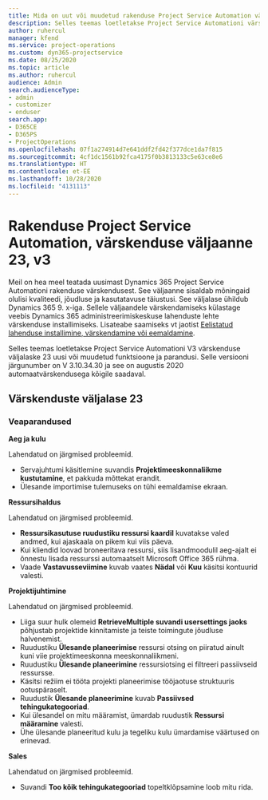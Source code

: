 ```yaml
---
title: Mida on uut või muudetud rakenduse Project Service Automation värskenduse väljaandes 23, V3
description: Selles teemas loetletakse Project Service Automationi värskenduse väljalaske 23, V3 saadaolevaid funktsioone ja parandusi.
author: ruhercul
manager: kfend
ms.service: project-operations
ms.custom: dyn365-projectservice
ms.date: 08/25/2020
ms.topic: article
ms.author: ruhercul
audience: Admin
search.audienceType:
- admin
- customizer
- enduser
search.app:
- D365CE
- D365PS
- ProjectOperations
ms.openlocfilehash: 07f1a274914d7e641ddf2fd42f377dce1da7f815
ms.sourcegitcommit: 4cf1dc1561b92fca4175f0b3813133c5e63ce8e6
ms.translationtype: HT
ms.contentlocale: et-EE
ms.lasthandoff: 10/28/2020
ms.locfileid: "4131113"
---
```

# <a name="project-service-automation-update-release-23-v3"></a>Rakenduse Project Service Automation, värskenduse väljaanne 23, v3

Meil on hea meel teatada uusimast Dynamics 365 Project Service Automationi rakenduse värskendusest. See väljaanne sisaldab mõningaid olulisi kvaliteedi, jõudluse ja kasutatavuse täiustusi. See väljalase ühildub Dynamics 365 9. x-iga. Sellele väljaandele värskendamiseks külastage veebis Dynamics 365 administreerimiskeskuse lahenduste lehte värskenduse installimiseks. Lisateabe saamiseks vt jaotist [Eelistatud lahenduse installimine, värskendamine või eemaldamine](https://docs.microsoft.com/power-platform/admin/install-remove-preferred-solution).

Selles teemas loetletakse Project Service Automationi V3 värskenduse väljalaske 23 uusi või muudetud funktsioone ja parandusi. Selle versiooni järgunumber on V 3.10.34.30 ja see on augustis 2020 automaatvärskendusega kõigile saadaval.

## <a name="update-release-23"></a>Värskenduste väljalase 23

### <a name="bug-fixes"></a>Veaparandused

**Aeg ja kulu**

Lahendatud on järgmised probleemid.
- Servajuhtumi käsitlemine suvandis **Projektimeeskonnaliikme kustutamine**, et pakkuda mõttekat erandit.
- Ülesande importimise tulemuseks on tühi eemaldamise ekraan.

**Ressursihaldus**

Lahendatud on järgmised probleemid.

- **Ressursikasutuse ruudustiku ressursi kaardil** kuvatakse valed andmed, kui ajaskaala on pikem kui viis päeva.
- Kui kliendid loovad broneeritava ressursi, siis lisandmoodulil aeg-ajalt ei õnnestu lisada ressurssi automaatselt Microsoft Office 365 rühma.
- Vaade **Vastavusseviimine** kuvab vaates **Nädal** või **Kuu** käsitsi kontuurid valesti.

**Projektijuhtimine**

Lahendatud on järgmised probleemid.

- Liiga suur hulk olemeid **RetrieveMultiple suvandi usersettings jaoks** põhjustab projektide kinnitamiste ja teiste toimingute jõudluse halvenemist.
- Ruudustiku **Ülesande planeerimise** ressursi otsing on piiratud ainult kuni viie projektimeeskonna meeskonnaliikmeni. 
- Ruudustiku **Ülesande planeerimine** ressursiotsing ei filtreeri passiivseid ressursse.
- Käsitsi režiim ei tööta projekti planeerimise tööjaotuse struktuuris ootuspäraselt.
- Ruudustik **Ülesande planeerimine** kuvab **Passiivsed tehingukategooriad**.
- Kui ülesandel on mitu määramist, ümardab ruudustik **Ressursi määramine** valesti.
- Ühe ülesande planeeritud kulu ja tegeliku kulu ümardamise väärtused on erinevad.

**Sales**

Lahendatud on järgmised probleemid.

- Suvandi **Too kõik tehingukategooriad** topeltklõpsamine loob mitu rida.
